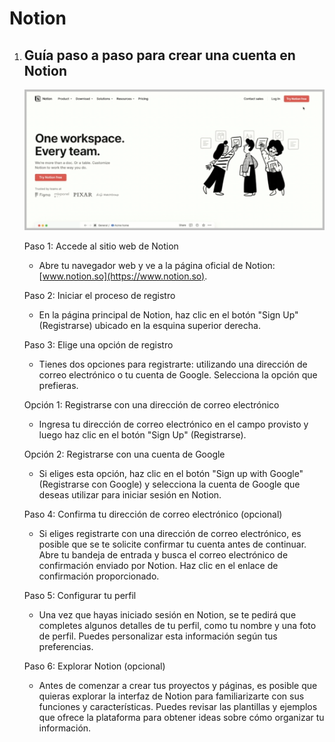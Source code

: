 # Notion

1. ## Guía paso a paso para crear una cuenta en Notion

   ![Esta es una imagen de ejemplo](notion_doc/20230724_082445.png)

    Paso 1: Accede al sitio web de Notion

    - Abre tu navegador web y ve a la página oficial de Notion: [www.notion.so](https://www.notion.so).

    Paso 2: Iniciar el proceso de registro

    - En la página principal de Notion, haz clic en el botón "Sign Up" (Registrarse) ubicado en la esquina superior derecha.

    Paso 3: Elige una opción de registro

    - Tienes dos opciones para registrarte: utilizando una dirección de correo electrónico o tu cuenta de Google. Selecciona la opción que prefieras.

    Opción 1: Registrarse con una dirección de correo electrónico

    - Ingresa tu dirección de correo electrónico en el campo provisto y luego haz clic en el botón "Sign Up" (Registrarse).

    Opción 2: Registrarse con una cuenta de Google

    - Si eliges esta opción, haz clic en el botón "Sign up with Google" (Registrarse con Google) y selecciona la cuenta de Google que deseas utilizar para iniciar sesión en Notion.

    Paso 4: Confirma tu dirección de correo electrónico (opcional)

    - Si eliges registrarte con una dirección de correo electrónico, es posible que se te solicite confirmar tu cuenta antes de continuar. Abre tu bandeja de entrada y busca el correo electrónico de confirmación enviado por Notion. Haz clic en el enlace de confirmación proporcionado.

    Paso 5: Configurar tu perfil

    - Una vez que hayas iniciado sesión en Notion, se te pedirá que completes algunos detalles de tu perfil, como tu nombre y una foto de perfil. Puedes personalizar esta información según tus preferencias.

    Paso 6: Explorar Notion (opcional)

    - Antes de comenzar a crear tus proyectos y páginas, es posible que quieras explorar la interfaz de Notion para familiarizarte con sus funciones y características. Puedes revisar las plantillas y ejemplos que ofrece la plataforma para obtener ideas sobre cómo organizar tu información.

